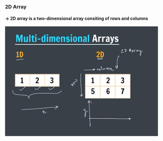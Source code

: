 ### 2D Array

#### -> 2D array is a two-dimensional array consiting of rows and columns

![2D Array](image1.png)

